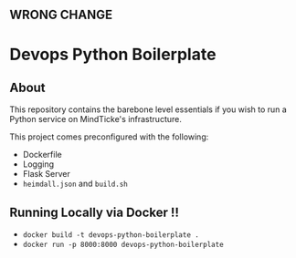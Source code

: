 ## WRONG CHANGE

# Devops Python Boilerplate

## About

This repository contains the barebone level essentials if you wish to run a Python service on MindTicke's infrastructure. 

This project comes preconfigured with the following:

* Dockerfile
* Logging
* Flask Server
* `heimdall.json` and `build.sh`


## Running Locally via Docker !!

* `docker build -t devops-python-boilerplate .`
* `docker run -p 8000:8000 devops-python-boilerplate`
